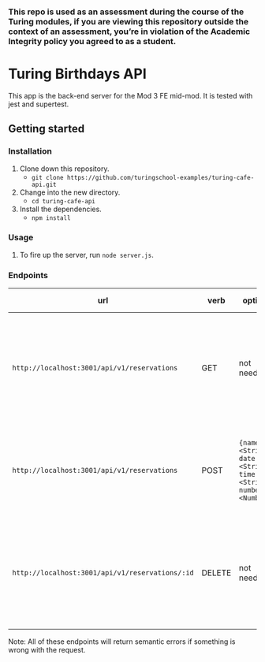 ### This repo is used as an assessment during the course of the Turing modules, if you are viewing this repository outside the context of an assessment, you’re in violation of the Academic Integrity policy you agreed to as a student.

# Turing Birthdays API

This app is the back-end server for the Mod 3 FE mid-mod. It is tested with jest and supertest.

## Getting started

### Installation

1. Clone down this repository.
    - `git clone https://github.com/turingschool-examples/turing-cafe-api.git`
2. Change into the new directory.
    - `cd turing-cafe-api`
3. Install the dependencies.
    - `npm install`

### Usage

1. To fire up the server, run `node server.js`.

### Endpoints

| url | verb | options | sample response |
| ----|------|---------|---------------- |
| `http://localhost:3001/api/v1/reservations` | GET | not needed | Array of all existing reservations: `[{ id: 18907224, name: 'Christie', date: '8/8', time: '7:00', number: 3 }]` |
| `http://localhost:3001/api/v1/reservations` | POST | `{name: <String>, date: <String>, time: <String>, number: <Number>}` | New reservation: `{ id: 18939837, name: 'Leta', date: '12/3', time: '6:30', number: 2 }` |
| `http://localhost:3001/api/v1/reservations/:id` | DELETE | not needed | Array of all remaining reservations: `[{ id: 18907224, name: 'Christie', date: '8/8', time: '7:00', number: 3 }]` |

Note: All of these endpoints will return semantic errors if something is wrong with the request.
